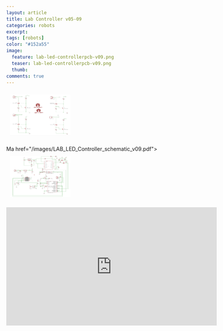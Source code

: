 ```yaml
---
layout: article
title: Lab Controller v05-09
categories: robots
excerpt:
tags: [robots]
color: "#152a55"
image:
  feature: lab-led-controllerpcb-v09.png
  teaser: lab-led-controllerpcb-v09.png
  thumb:
comments: true
---
```




<a href="/images/LED_lab_Controller_2.pdf"><img height="110" width="160" style="margin: 10px;" src="/images/led-lab-controller-schematic-v09-drivers.png"></a>

Ma href="/images/LAB_LED_Controller_schematic_v09.pdf"><img height="110" width="160" style="margin: 10px;" src="/images/led-lab-controller-schematic-v09-main.png"></a>


<div class="flex-video">
<iframe width="560" height="315" src="https://www.youtube.com/embed/KYiagQ0kjwc" frameborder="0" allowfullscreen></iframe>
</div>
